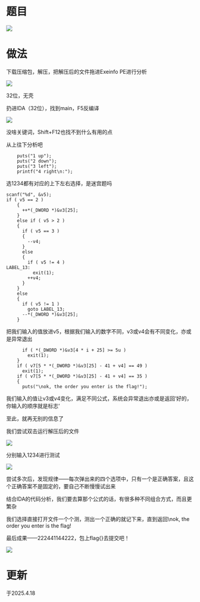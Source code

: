 # 题目

![](https://cdn.nlark.com/yuque/0/2025/png/53467226/1744969634997-782311cf-b3d1-4f85-88a5-182a5a44bae5.png)

# 做法

下载压缩包，解压，把解压后的文件拖进Exeinfo PE进行分析

![](https://cdn.nlark.com/yuque/0/2025/png/53467226/1744969556799-2ca91de4-197a-4473-a2dd-b7c29a021e2a.png?x-oss-process=image%2Fformat%2Cwebp%2Fresize%2Cw_796%2Climit_0)

32位，无壳

扔进IDA（32位），找到main，F5反编译

![](https://cdn.nlark.com/yuque/0/2025/png/53467226/1744972258128-7be1f6bf-d3f5-48c5-844f-a144d61c264c.png)

没啥关键词，Shift+F12也找不到什么有用的点

从上往下分析吧

```
    puts("1 up");
    puts("2 down");
    puts("3 left");
    printf("4 right\n:");
```

选1234都有对应的上下左右选择，是迷宫题吗

```
scanf("%d", &v5);
if ( v5 == 2 )
    {
      ++*(_DWORD *)&v3[25];
    }
    else if ( v5 > 2 )
    {
      if ( v5 == 3 )
      {
        --v4;
      }
      else
      {
        if ( v5 != 4 )
LABEL_13:
          exit(1);
        ++v4;
      }
    }
    else
    {
      if ( v5 != 1 )
        goto LABEL_13;
      --*(_DWORD *)&v3[25];
    }
```

把我们输入的值放进v5，根据我们输入的数字不同，v3或v4会有不同变化，亦或是异常退出

```
      if ( *(_DWORD *)&v3[4 * i + 25] >= 5u )
        exit(1);
    }
    if ( v7[5 * *(_DWORD *)&v3[25] - 41 + v4] == 49 )
      exit(1);
    if ( v7[5 * *(_DWORD *)&v3[25] - 41 + v4] == 35 )
    {
      puts("\nok, the order you enter is the flag!");
```

我们输入的值让v3或v4变化，满足不同公式，系统会异常退出亦或是返回’好的，你输入的顺序就是标志‘

至此，就再无别的信息了

我们尝试双击运行解压后的文件

![](https://cdn.nlark.com/yuque/0/2025/png/53467226/1744973274823-99bbacb1-7c6a-4b7e-8255-8d5001bc81de.png)

分别输入1234进行测试

![](https://cdn.nlark.com/yuque/0/2025/png/53467226/1744973310755-c839a8e2-61dc-4a32-b4d0-3c0169fdc1a4.png)

尝试多次后，发现规律——每次弹出来的四个选项中，只有一个是正确答案，且这个正确答案不是固定的，要自己不断慢慢试出来

结合IDA的代码分析，我们要去算那个公式的话，有很多种不同组合方式，而且更繁杂

我们选择直接打开文件一个个测，测出一个正确的就记下来，直到返回\nok, the order you enter is the flag!

最后成果——222441144222，包上flag{}去提交吧！

![](https://cdn.nlark.com/yuque/0/2025/png/53467226/1744973640945-514f975d-7b89-4f72-a84f-1fad39d4ec29.png)

# 更新

于2025.4.18